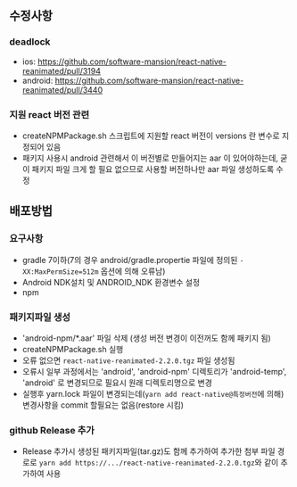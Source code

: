 ## 수정사항
### deadlock
- ios: https://github.com/software-mansion/react-native-reanimated/pull/3194
- android: https://github.com/software-mansion/react-native-reanimated/pull/3440

### 지원 react 버전 관련
- createNPMPackage.sh 스크립트에 지원할 react 버전이 versions 란 변수로 지정되어 있음
- 패키지 사용시 android 관련해서 이 버전별로 만들어지는 aar 이 있어야하는데, 굳이 패키지 파일 크게 할 필요 없으므로 사용할 버전하나만 aar 파일 생성하도록 수정

## 배포방법
### 요구사항
- gradle 7이하(7의 경우 android/gradle.propertie 파일에 정의된 `-XX:MaxPermSize=512m` 옵션에 의해 오류남)
- Android NDK설치 및 ANDROID_NDK 환경변수 설정
- npm

### 패키지파일 생성
- 'android-npm/*.aar' 파일 삭제 (생성 버전 변경이 이전꺼도 함께 패키지 됨)
- createNPMPackage.sh 실행
- 오류 없으면 `react-native-reanimated-2.2.0.tgz` 파일 생성됨
- 오류시 일부 과정에서는 'android', 'android-npm' 디렉토리가 'android-temp', 'android' 로 변경되므로 필요시 원래 디렉토리명으로 변경
- 실행후 yarn.lock 파일이 변경되는데(`yarn add react-native@특정버전`에 의해) 변경사항을 commit 할필요는 없음(restore 시킴)

### github Release 추가
- Release 추가시 생성된 패키지파일(tar.gz)도 함께 추가하여 추가한 첨부 파일 경로로 `yarn add https://.../react-native-reanimated-2.2.0.tgz`와 같이 추가하여 사용
